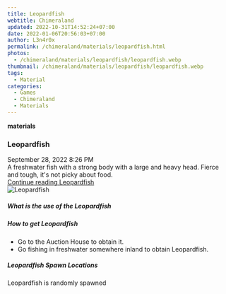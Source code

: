 ```yaml
---
title: Leopardfish
webtitle: Chimeraland
updated: 2022-10-31T14:52:24+07:00
date: 2022-01-06T20:56:03+07:00
author: L3n4r0x
permalink: /chimeraland/materials/leopardfish.html
photos:
  - /chimeraland/materials/leopardfish/leopardfish.webp
thumbnail: /chimeraland/materials/leopardfish/leopardfish.webp
tags:
  - Material
categories:
  - Games
  - Chimeraland
  - Materials
---
```


<section id="bootstrap-wrapper"><link rel="stylesheet" href="https://cdn.statically.io/gh/dimaslanjaka/Web-Manajemen/40ac3225/css/bootstrap-4.5-wrapper.css"/><div class="row g-0 border rounded overflow-hidden flex-md-row mb-4 shadow-sm position-relative"><div class="col p-4 d-flex flex-column position-static"><strong class="d-inline-block mb-2 text-success">materials</strong><h3 class="mb-0">Leopardfish</h3><div class="mb-1 text-muted">September 28, 2022 8:26 PM</div><div class="mb-2 border p-1">A freshwater fish with a strong body with a large and heavy head. Fierce and tough, it&#x27;s not picky about food.</div><a href="#" class="stretched-link d-none">Continue reading Leopardfish</a></div><div class="col-auto d-none d-lg-block"><img src="/chimeraland/materials/leopardfish/leopardfish.webp" alt="Leopardfish"/></div></div><div class="row"><div class="col-lg-6 col-12 mb-2"><div class="card"><div class="card-body"><h5 class="card-title">What is the use of the Leopardfish</h5><div class="card-text"><ul></ul></div></div></div></div><div class="col-lg-6 col-12 mb-2"><div class="card"><div class="card-body"><h5 class="card-title">How to get Leopardfish</h5><div class="card-text"><ul><li>Go to the Auction House to obtain it.</li><li>Go fishing in freshwater somewhere inland to obtain Leopardfish.</li></ul></div></div></div></div><div class="col-12 mb-2"><h5>Leopardfish Spawn Locations</h5><p>Leopardfish is randomly spawned</p></div></div></section>